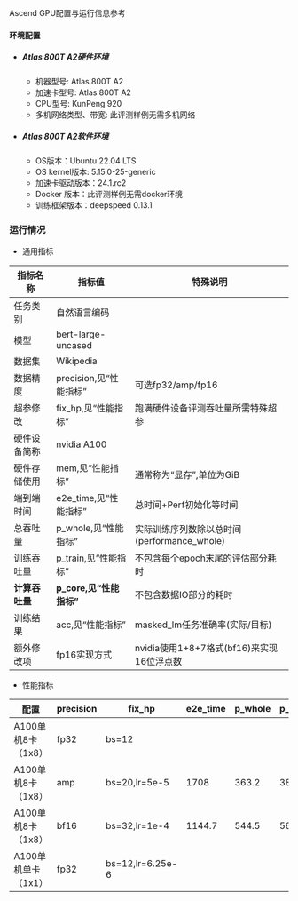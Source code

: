 Ascend GPU配置与运行信息参考

#### 环境配置
- ##### Atlas 800T A2硬件环境
    - 机器型号: Atlas 800T A2
    - 加速卡型号: Atlas 800T A2
    - CPU型号: KunPeng 920
    - 多机网络类型、带宽: 此评测样例无需多机网络

- ##### Atlas 800T A2软件环境

   - OS版本：Ubuntu 22.04 LTS
   - OS kernel版本: 5.15.0-25-generic     
   - 加速卡驱动版本：24.1.rc2
   - Docker 版本：此评测样例无需docker环境
   - 训练框架版本：deepspeed 0.13.1

### 运行情况

* 通用指标

| 指标名称       | 指标值                  | 特殊说明                                    |
| -------------- | ----------------------- | ------------------------------------------- |
| 任务类别       | 自然语言编码            |                                             |
| 模型           | bert-large-uncased      |                                             |
| 数据集         | Wikipedia               |                                             |
| 数据精度       | precision,见“性能指标”  | 可选fp32/amp/fp16                           |
| 超参修改       | fix_hp,见“性能指标”     | 跑满硬件设备评测吞吐量所需特殊超参          |
| 硬件设备简称   | nvidia A100             |                                             |
| 硬件存储使用   | mem,见“性能指标”        | 通常称为“显存”,单位为GiB                    |
| 端到端时间     | e2e_time,见“性能指标”   | 总时间+Perf初始化等时间                     |
| 总吞吐量       | p_whole,见“性能指标”    | 实际训练序列数除以总时间(performance_whole) |
| 训练吞吐量     | p_train,见“性能指标”    | 不包含每个epoch末尾的评估部分耗时           |
| **计算吞吐量** | **p_core,见“性能指标”** | 不包含数据IO部分的耗时                      |
| 训练结果       | acc,见“性能指标”        | masked_lm任务准确率(实际/目标)              |
| 额外修改项     | fp16实现方式            | nvidia使用1+8+7格式(bf16)来实现16位浮点数   |

* 性能指标

| 配置                | precision | fix_hp           | e2e_time | p_whole | p_train | p_core | acc         | mem     |
| ------------------- | --------- | ---------------- | -------- | ------- | ------- | ------ | ----------- | ------- |
| A100单机8卡（1x8）  | fp32      | bs=12            |          |         |         |        | 0.657/0.655 | 35.5/64 |
| A100单机8卡（1x8）  | amp       | bs=20,lr=5e-5    | 1708     | 363.2   | 386     | 394.6  | 0.658/0.655 | 38.9/64 |
| A100单机8卡（1x8）  | bf16      | bs=32,lr=1e-4    | 1144.7   | 544.5   | 569.5   | 592.3  | 0.647/0.655 | 37.7/64 |
| A100单机单卡（1x1） | fp32      | bs=12,lr=6.25e-6 |          |         |         |        | 0.655/0.655 | 40.8/64 |


